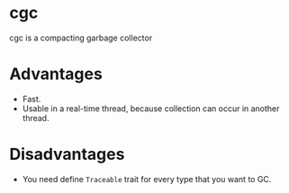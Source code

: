 # cgc 
cgc is a compacting garbage collector

# Advantages
- Fast.
- Usable in a real-time thread, because collection can occur in another thread. 
# Disadvantages
- You need define `Traceable` trait for every type that you want to GC.


